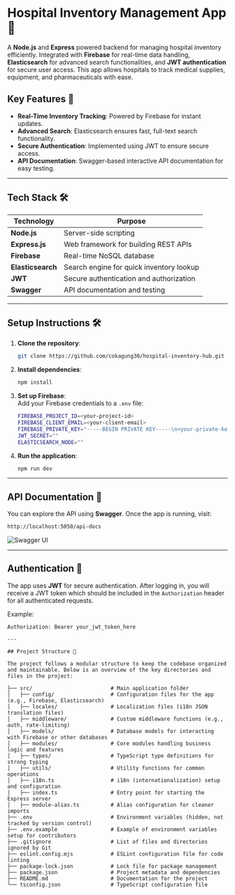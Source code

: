 # **Hospital Inventory Management App** 🏥

A **Node.js** and **Express** powered backend for managing hospital inventory efficiently. Integrated with **Firebase** for real-time data handling, **Elasticsearch** for advanced search functionalities, and **JWT authentication** for secure user access. This app allows hospitals to track medical supplies, equipment, and pharmaceuticals with ease.

## Key Features 🔑

- **Real-Time Inventory Tracking**: Powered by Firebase for instant updates.
- **Advanced Search**: Elasticsearch ensures fast, full-text search functionality.
- **Secure Authentication**: Implemented using JWT to ensure secure access.
- **API Documentation**: Swagger-based interactive API documentation for easy testing.

---

## Tech Stack 🛠️

| **Technology**   | **Purpose**                               |
| ---------------- | ----------------------------------------- |
| **Node.js**       | Server-side scripting                     |
| **Express.js**    | Web framework for building REST APIs      |
| **Firebase**      | Real-time NoSQL database                  |
| **Elasticsearch** | Search engine for quick inventory lookup  |
| **JWT**           | Secure authentication and authorization   |
| **Swagger**       | API documentation and testing             |

---

## Setup Instructions 🛠️

1. **Clone the repository**:
    ```bash
    git clone https://github.com/cokagung30/hospital-inventory-hub.git
    ```

2. **Install dependencies**:
    ```bash
    npm install
    ```

3. **Set up Firebase**:  
    Add your Firebase credentials to a `.env` file:
    ```bash
    FIREBASE_PROJECT_ID=<your-project-id>
    FIREBASE_CLIENT_EMAIL=<your-client-email>
    FIREBASE_PRIVATE_KEY="-----BEGIN PRIVATE KEY-----\n<your-private-key>\n-----END PRIVATE KEY-----\n"
    JWT_SECRET=""
    ELASTICSEARCH_NODE=""
    ```

4. **Run the application**:
    ```bash
    npm run dev
    ```

---

## API Documentation 📄

You can explore the API using **Swagger**. Once the app is running, visit:

```bash
http://localhost:5050/api-docs
```

![Swagger UI](https://github.com/user-attachments/assets/04eae2e8-2b04-4ea1-b36a-93380d6f134e)

---

## Authentication 🔐

The app uses **JWT** for secure authentication. After logging in, you will receive a JWT token which should be included in the `Authorization` header for all authenticated requests.

Example:
```http
Authorization: Bearer your_jwt_token_here

---

## Project Structure 📂

The project follows a modular structure to keep the codebase organized and maintainable. Below is an overview of the key directories and files in the project:

├── src/                         # Main application folder
│   ├── config/                  # Configuration files for the app (e.g., Firebase, Elasticsearch)
│   ├── locales/                 # Localization files (i18n JSON translation files)
│   ├── middleware/              # Custom middleware functions (e.g., auth, rate-limiting)
│   ├── models/                  # Database models for interacting with Firebase or other databases
│   ├── modules/                 # Core modules handling business logic and features
│   ├── types/                   # TypeScript type definitions for strong typing
│   ├── utils/                   # Utility functions for common operations
│   ├── i18n.ts                  # i18n (internationalization) setup and configuration
│   ├── index.ts                 # Entry point for starting the Express server
│   ├── module-alias.ts          # Alias configuration for cleaner imports
├── .env                         # Environment variables (hidden, not tracked by version control)
├── .env.example                 # Example of environment variables setup for contributors
├── .gitignore                   # List of files and directories ignored by Git
├── eslint.config.mjs            # ESLint configuration file for code linting
├── package-lock.json            # Lock file for package management
├── package.json                 # Project metadata and dependencies
├── README.md                    # Documentation for the project
└── tsconfig.json                # TypeScript configuration file

